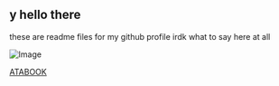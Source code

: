 ## y hello there
these are readme files for my github profile
irdk what to say here at all

![Image](https://media.tenor.com/3wzzET7488EAAAAd/royal-margarine-cookie-royal-margarine.gif)

[ATABOOK](https://hiidkformyname.atabook.org/?page=1)
